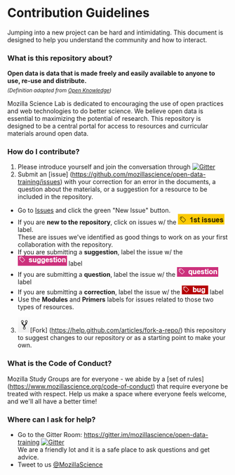 # Contribution Guidelines

Jumping into a new project can be hard and intimidating. This document is designed to help you understand the community and how to interact.

### What is this repository about?  
**Open data is data that is made freely and easily available to anyone to use, re-use and distribute.**  
<sub>*(Definition adapted from [Open Knowledge](http://opendatahandbook.org/guide/en/what-is-open-data/))*</sub>

Mozilla Science Lab is dedicated to encouraging the use of open practices and web technologies to do better science.  We believe open data is essential to maximizing the potential of research. This repository is designed to be a central portal for access to resources and curricular materials around open data.

### How do I contribute?
1. Please introduce yourself and join the conversation through [![Gitter](https://badges.gitter.im/mozillascience/open-data-training.svg)](https://gitter.im/mozillascience/open-data-training?utm_source=badge&utm_medium=badge&utm_campaign=pr-badge)
2. Submit an [issue] (https://github.com/mozillascience/open-data-training/issues) with your correction for an error in the documents, a question about the materials, or a suggestion for a resource to be included in the repository.
  * Go to [Issues](https://github.com/mozillascience/open-data-training/issues) and click the green "New Issue" button.
  * If you are **new to the repository**, click on issues w/ the ![1st issues](/assets/images/1stIssues.png) label.  
    These are issues we've identified as good things to work on as your first collaboration with the repository.
  * If you are submitting a **suggestion**, label the issue w/ the ![suggestions](/assets/images/suggestion.png)  label
  * If you are submitting a **question**, label the issue w/ the ![question](/assets/images/question.png)  label
  * If you are submitting a **correction**, label the issue w/ the ![bug](/assets/images/bug.png)  label
  * Use the **Modules** and **Primers** labels for issues related to those two types of resources.
3. ![Fork icon](/assets/images/Fork.gif)[Fork] (https://help.github.com/articles/fork-a-repo/) this repository to suggest changes to our repository or as a starting point to make your own.

### What is the Code of Conduct?
Mozilla Study Groups are for everyone - we abide by a [set of rules] (https://www.mozillascience.org/code-of-conduct) that require everyone be treated with respect. Help us make a space where everyone feels welcome, and we'll all have a better time!

### Where can I ask for help? 
* Go to the Gitter Room: https://gitter.im/mozillascience/open-data-training [![Gitter](https://badges.gitter.im/Join%20Chat.svg)](https://gitter.im/mozillascience/open-data-training?utm_source=badge&utm_medium=badge&utm_campaign=pr-badge)  
We are a friendly lot and it is a safe place to ask questions and get advice.  
* Tweet to us [@MozillaScience](https://twitter.com/MozillaScience)

